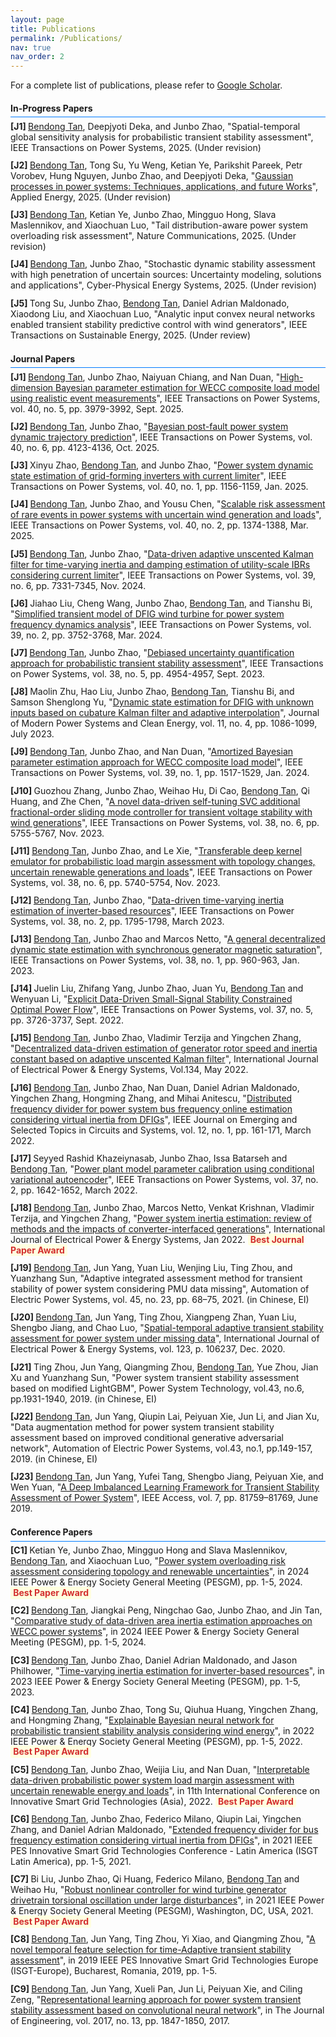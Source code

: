 ```yaml
---
layout: page
title: Publications
permalink: /Publications/
nav: true
nav_order: 2
---
```

<!-- _pages/publications.md -->
<!-- ==================== CSS ==================== -->
<style>
/* -------------------- Section Titles -------------------- */
.section-title {
    padding-bottom: 0.4em; /* Reduce space between title text and underline */
    border-bottom: 3px solid #007BFF; /* Blue thick underline */
    margin-bottom: 0.4em; /* Reduce space between underline and content */
    display: block; 
}

/* -------------------- Blue line under h4 -------------------- */
h4 {
    border-bottom: 1.5px solid #007BFF; /* Blue thick underline */
    padding-bottom: 0.4em; /* Reduce space between title text and underline */
    margin-bottom: 0.4em; /* Reduce space between underline and content */
    width: 100%; 
    display: block; 
}

/* -------------------- General publication list styling -------------------- */
.publications {
    list-style: none; /* Remove default bullets */
    padding-left: 0; /* Remove default padding */
    margin-bottom: 1.5em; /* Space below the list */
}

/* -------------------- Highlight author's name -------------------- */
.author-highlight {
    font-weight: normal; /* Remove bold */
    text-decoration: underline; /* Underline the name */
}

/* -------------------- Journal Papers Auto-numbering [J*] -------------------- */
.journal-publications {
    counter-reset: journal-counter;
}
.journal-publications li::before {
    counter-increment: journal-counter;
    content: "[J" counter(journal-counter) "] ";
    font-weight: bold;
}

/* -------------------- Conference Papers Auto-numbering [C*] -------------------- */
.conference-publications {
    counter-reset: conf-counter;
}
.conference-publications li::before {
    counter-increment: conf-counter;
    content: "[C" counter(conf-counter) "] ";
    font-weight: bold;
}

/* -------------------- Spacing between publication entries -------------------- */
.publications li {
    margin-bottom: 0.8em;
}

/* -------------------- Highlight Best Paper Award -------------------- */
.highlight {
    background-color: #FFFFE0; /* Light yellow background */
    color: #D32F2F; /* Red text */
    font-weight: bold;
    padding: 0.1em 0.3em; /* Padding around text */
    border-radius: 3px; /* Rounded corners */
}
</style>

<!-- ==================== HTML ==================== -->

For a complete list of publications, please refer to 
<a href="https://scholar.google.com/citations?user=FdEP8xgAAAAJ&hl=en">Google Scholar</a>.

<!-- -------------------- In-Progress Papers -------------------- -->

<div class="journal-publications publications">
    <h4>In-Progress Papers</h4>
    <li>
        <span class="author-highlight">Bendong Tan</span>, Deepjyoti Deka, and Junbo Zhao, 
        "Spatial-temporal global sensitivity analysis for probabilistic transient stability assessment", 
        <span class="journal-name">IEEE Transactions on Power Systems</span>, 2025. (Under revision)
    </li>
    <li>
        <span class="author-highlight">Bendong Tan</span>, Tong Su, Yu Weng, Ketian Ye, Parikshit Pareek, 
        Petr Vorobev, Hung Nguyen, Junbo Zhao, and Deepjyoti Deka, 
        "<a href="https://arxiv.org/abs/2505.15950">Gaussian processes in power systems: Techniques, applications, and future Works</a>", 
        <span class="journal-name">Applied Energy</span>, 2025. (Under revision)
    </li>
    <li>
        <span class="author-highlight">Bendong Tan</span>, Ketian Ye, Junbo Zhao, Mingguo Hong, Slava Maslennikov, and Xiaochuan Luo, 
        "Tail distribution-aware power system overloading risk assessment", 
        <span class="journal-name">Nature Communications</span>, 2025. (Under revision)
    </li>
    <li>
        <span class="author-highlight">Bendong Tan</span>, Junbo Zhao, 
        "Stochastic dynamic stability assessment with high penetration of uncertain sources: Uncertainty modeling, solutions and applications", 
        <span class="journal-name">Cyber-Physical Energy Systems</span>, 2025. (Under revision)
    </li>
    <li>
        Tong Su, Junbo Zhao, <span class="author-highlight">Bendong Tan</span>, Daniel Adrian Maldonado, Xiaodong Liu, and Xiaochuan Luo, 
        "Analytic input convex neural networks enabled transient stability predictive control with wind generators", 
        <span class="journal-name">IEEE Transactions on Sustainable Energy</span>, 2025. (Under review)
    </li>
</div>

<!-- -------------------- Journal Papers -------------------- -->

<div class="journal-publications publications">
    <h4>Journal Papers</h4>
    <li>
        <span class="author-highlight">Bendong Tan</span>, Junbo Zhao, Naiyuan Chiang, and Nan Duan, 
        "<a href="https://ieeexplore.ieee.org/document/10892022">High-dimension Bayesian parameter estimation for WECC composite load model using realistic event measurements</a>", 
        <span class="journal-name">IEEE Transactions on Power Systems</span>, vol. 40, no. 5, pp. 3979-3992, Sept. 2025.
    </li>
    <li>
        <span class="author-highlight">Bendong Tan</span>, Junbo Zhao, 
        "<a href="https://ieeexplore.ieee.org/document/10854889">Bayesian post-fault power system dynamic trajectory prediction</a>", 
        <span class="journal-name">IEEE Transactions on Power Systems</span>, vol. 40, no. 6, pp. 4123-4136, Oct. 2025.
    </li>
    <li>
        Xinyu Zhao, <span class="author-highlight">Bendong Tan</span>, and Junbo Zhao, 
        "<a href="https://ieeexplore.ieee.org/document/10679897">Power system dynamic state estimation of grid-forming inverters with current limiter</a>", 
        <span class="journal-name">IEEE Transactions on Power Systems</span>, vol. 40, no. 1, pp. 1156-1159, Jan. 2025.
    </li>
    <li>
        <span class="author-highlight">Bendong Tan</span>, Junbo Zhao, and Yousu Chen, 
        "<a href="https://ieeexplore.ieee.org/document/10614750">Scalable risk assessment of rare events in power systems with uncertain wind generation and loads</a>", 
        <span class="journal-name">IEEE Transactions on Power Systems</span>, vol. 40, no. 2, pp. 1374-1388, Mar. 2025.
    </li>
    <li>
        <span class="author-highlight">Bendong Tan</span>, Junbo Zhao, 
        "<a href="https://ieeexplore.ieee.org/document/10477536">Data-driven adaptive unscented Kalman filter for time-varying inertia and damping estimation of utility-scale IBRs considering current limiter</a>", 
        <span class="journal-name">IEEE Transactions on Power Systems</span>, vol. 39, no. 6, pp. 7331-7345, Nov. 2024.
    </li>
    <li>
        Jiahao Liu, Cheng Wang, Junbo Zhao, <span class="author-highlight">Bendong Tan</span>, and Tianshu Bi, 
        "<a href="https://ieeexplore.ieee.org/document/10209245">Simplified transient model of DFIG wind turbine for power system frequency dynamics analysis</a>", 
        <span class="journal-name">IEEE Transactions on Power Systems</span>, vol. 39, no. 2, pp. 3752-3768, Mar. 2024.
    </li>
    <li>
        <span class="author-highlight">Bendong Tan</span>, Junbo Zhao, 
        "<a href="https://ieeexplore.ieee.org/document/10124366">Debiased uncertainty quantification approach for probabilistic transient stability assessment</a>", 
        <span class="journal-name">IEEE Transactions on Power Systems</span>, vol. 38, no. 5, pp. 4954-4957, Sept. 2023.
    </li>
    <li>
        Maolin Zhu, Hao Liu, Junbo Zhao, <span class="author-highlight">Bendong Tan</span>, Tianshu Bi, and Samson Shenglong Yu, 
        "<a href="https://ieeexplore.ieee.org/document/10105888">Dynamic state estimation for DFIG with unknown inputs based on cubature Kalman filter and adaptive interpolation</a>", 
        <span class="journal-name">Journal of Modern Power Systems and Clean Energy</span>, vol. 11, no. 4, pp. 1086-1099, July 2023.
    </li>
    <li>
        <span class="author-highlight">Bendong Tan</span>, Junbo Zhao, and Nan Duan, 
        "<a href="https://ieeexplore.ieee.org/document/10056325">Amortized Bayesian parameter estimation approach for WECC composite load model</a>", 
        <span class="journal-name">IEEE Transactions on Power Systems</span>, vol. 39, no. 1, pp. 1517-1529, Jan. 2024.
    </li>
    <li>
        Guozhou Zhang, Junbo Zhao, Weihao Hu, Di Cao, <span class="author-highlight">Bendong Tan</span>, Qi Huang, and Zhe Chen, 
        "<a href="https://ieeexplore.ieee.org/document/10005097">A novel data-driven self-tuning SVC additional fractional-order sliding mode controller for transient voltage stability with wind generations</a>", 
        <span class="journal-name">IEEE Transactions on Power Systems</span>, vol. 38, no. 6, pp. 5755-5767, Nov. 2023.
    </li>
    <li>
        <span class="author-highlight">Bendong Tan</span>, Junbo Zhao, and Le Xie, 
        "<a href="https://ieeexplore.ieee.org/document/9996972">Transferable deep kernel emulator for probabilistic load margin assessment with topology changes, uncertain renewable generations and loads</a>", 
        <span class="journal-name">IEEE Transactions on Power Systems</span>, vol. 38, no. 6, pp. 5740-5754, Nov. 2023.
    </li>
    <li>
        <span class="author-highlight">Bendong Tan</span>, Junbo Zhao, 
        "<a href="https://ieeexplore.ieee.org/document/9990924">Data-driven time-varying inertia estimation of inverter-based resources</a>", 
        <span class="journal-name">IEEE Transactions on Power Systems</span>, vol. 38, no. 2, pp. 1795-1798, March 2023.
    </li>
    <li>
        <span class="author-highlight">Bendong Tan</span>, Junbo Zhao and Marcos Netto, 
        "<a href="https://ieeexplore.ieee.org/document/9926125">A general decentralized dynamic state estimation with synchronous generator magnetic saturation</a>", 
        <span class="journal-name">IEEE Transactions on Power Systems</span>, vol. 38, no. 1, pp. 960-963, Jan. 2023.
    </li>
    <li>
        Juelin Liu, Zhifang Yang, Junbo Zhao, Juan Yu, <span class="author-highlight">Bendong Tan</span> and Wenyuan Li, 
        "<a href="https://ieeexplore.ieee.org/document/9652094">Explicit Data-Driven Small-Signal Stability Constrained Optimal Power Flow</a>", 
        <span class="journal-name">IEEE Transactions on Power Systems</span>, vol. 37, no. 5, pp. 3726-3737, Sept. 2022.
    </li>
    <li>
        <span class="author-highlight">Bendong Tan</span>, Junbo Zhao, Vladimir Terzija and Yingchen Zhang, 
        "<a href="https://www.sciencedirect.com/science/article/pii/S0142061521010693">Decentralized data-driven estimation of generator rotor speed and inertia constant based on adaptive unscented Kalman filter</a>", 
        <span class="journal-name">International Journal of Electrical Power & Energy Systems</span>, Vol.134, May 2022.
    </li>
    <li>
        <span class="author-highlight">Bendong Tan</span>, Junbo Zhao, Nan Duan, Daniel Adrian Maldonado, Yingchen Zhang, Hongming Zhang, and Mihai Anitescu, 
        "<a href="https://ieeexplore.ieee.org/document/9676646">Distributed frequency divider for power system bus frequency online estimation considering virtual inertia from DFIGs</a>", 
        <span class="journal-name">IEEE Journal on Emerging and Selected Topics in Circuits and Systems</span>, vol. 12, no. 1, pp. 161-171, March 2022.
    </li>
    <li>
        Seyyed Rashid Khazeiynasab, Junbo Zhao, Issa Batarseh and <span class="author-highlight">Bendong Tan</span>, 
        "<a href="https://ieeexplore.ieee.org/document/9525328">Power plant model parameter calibration using conditional variational autoencoder</a>", 
        <span class="journal-name">IEEE Transactions on Power Systems</span>, vol. 37, no. 2, pp. 1642-1652, March 2022.
    </li>
    <li>
        <span class="author-highlight">Bendong Tan</span>, Junbo Zhao, Marcos Netto, Venkat Krishnan, Vladimir Terzija, and Yingchen Zhang, 
        "<a href="https://www.sciencedirect.com/science/article/pii/S0142061521006013">Power system inertia estimation: review of methods and the impacts of converter-interfaced generations</a>", 
        <span class="journal-name">International Journal of Electrical Power & Energy Systems</span>, Jan 2022. 
        <span class="highlight">Best Journal Paper Award</span>
    </li>
    <li>
        <span class="author-highlight">Bendong Tan</span>, Jun Yang, Yuan Liu, Wenjing Liu, Ting Zhou, and Yuanzhang Sun, 
        "Adaptive integrated assessment method for transient stability of power system considering PMU data missing", 
        <span class="journal-name">Automation of Electric Power Systems</span>, vol. 45, no. 23, pp. 68–75, 2021. (in Chinese, EI)
    </li>
    <li>
        <span class="author-highlight">Bendong Tan</span>, Jun Yang, Ting Zhou, Xiangpeng Zhan, Yuan Liu, Shengbo Jiang, and Chao Luo, 
        "<a href="https://www.sciencedirect.com/science/article/pii/S0142061520307212">Spatial-temporal adaptive transient stability assessment for power system under missing data</a>", 
        <span class="journal-name">International Journal of Electrical Power & Energy Systems</span>, vol. 123, p. 106237, Dec. 2020.
    </li>
    <li>
        Ting Zhou, Jun Yang, Qiangming Zhou, <span class="author-highlight">Bendong Tan</span>, Yue Zhou, Jian Xu and Yuanzhang Sun, 
        "Power system transient stability assessment based on modified LightGBM", 
        <span class="journal-name">Power System Technology</span>, vol.43, no.6, pp.1931-1940, 2019. (in Chinese, EI)
    </li>
    <li>
        <span class="author-highlight">Bendong Tan</span>, Jun Yang, Qiupin Lai, Peiyuan Xie, Jun Li, and Jian Xu, 
        "Data augmentation method for power system transient stability assessment based on improved conditional generative adversarial network", 
        <span class="journal-name">Automation of Electric Power Systems</span>, vol.43, no.1, pp.149-157, 2019. (in Chinese, EI)
    </li>
    <li>
        <span class="author-highlight">Bendong Tan</span>, Jun Yang, Yufei Tang, Shengbo Jiang, Peiyuan Xie, and Wen Yuan, 
        "<a href="https://doi.org/10.1109/ACCESS.2019.2923799">A Deep Imbalanced Learning Framework for Transient Stability Assessment of Power System</a>", 
        <span class="journal-name">IEEE Access</span>, vol. 7, pp. 81759–81769, June 2019.
    </li>
</div>

<!-- -------------------- Conference Papers -------------------- -->

<div class="conference-publications publications">
    <h4>Conference Papers</h4>
    <li>
        Ketian Ye, Junbo Zhao, Mingguo Hong and Slava Maslennikov, <span class="author-highlight">Bendong Tan</span>, and Xiaochuan Luo, 
        "<a href="https://ieeexplore.ieee.org/document/10688568">Power system overloading risk assessment considering topology and renewable uncertainties</a>", 
        in <span class="journal-name">2024 IEEE Power & Energy Society General Meeting (PESGM)</span>, pp. 1-5, 2024. 
        <span class="highlight">Best Paper Award</span>
    </li>
    <li>
        <span class="author-highlight">Bendong Tan</span>, Jiangkai Peng, Ningchao Gao, Junbo Zhao, and Jin Tan, 
        "<a href="https://ieeexplore.ieee.org/document/10688692">Comparative study of data-driven area inertia estimation approaches on WECC power systems</a>", 
        in <span class="journal-name">2024 IEEE Power & Energy Society General Meeting (PESGM)</span>, pp. 1-5, 2024.
    </li>
    <li>
        <span class="author-highlight">Bendong Tan</span>, Junbo Zhao, Daniel Adrian Maldonado, and Jason Philhower, 
        "<a href="https://ieeexplore.ieee.org/document/10252855">Time-varying inertia estimation for inverter-based resources</a>", 
        in <span class="journal-name">2023 IEEE Power & Energy Society General Meeting (PESGM)</span>, pp. 1-5, 2023.
    </li>
    <li>
        <span class="author-highlight">Bendong Tan</span>, Junbo Zhao, Tong Su, Qiuhua Huang, Yingchen Zhang, and Hongming Zhang, 
        "<a href="https://ieeexplore.ieee.org/abstract/document/9916892">Explainable Bayesian neural network for probabilistic transient stability analysis considering wind energy</a>", 
        in <span class="journal-name">2022 IEEE Power & Energy Society General Meeting (PESGM)</span>, pp. 1-5, 2022. 
        <span class="highlight">Best Paper Award</span>
    </li>
    <li>
        <span class="author-highlight">Bendong Tan</span>, Junbo Zhao, Weijia Liu, and Nan Duan, 
        "<a href="https://ieeexplore.ieee.org/document/10003627">Interpretable data-driven probabilistic power system load margin assessment with uncertain renewable energy and loads</a>", 
        in <span class="journal-name">11th International Conference on Innovative Smart Grid Technologies (Asia)</span>, 2022. 
        <span class="highlight">Best Paper Award</span>
    </li>
    <li>
        <span class="author-highlight">Bendong Tan</span>, Junbo Zhao, Federico Milano, Qiupin Lai, Yingchen Zhang, and Daniel Adrian Maldonado, 
        "<a href="https://ieeexplore.ieee.org/document/9543055">Extended frequency divider for bus frequency estimation considering virtual inertia from DFIGs</a>", 
        in <span class="journal-name">2021 IEEE PES Innovative Smart Grid Technologies Conference - Latin America (ISGT Latin America)</span>, pp. 1-5, 2021.
    </li>
    <li>
        Bi Liu, Junbo Zhao, Qi Huang, Federico Milano, <span class="author-highlight">Bendong Tan</span> and Weihao Hu, 
        "<a href="https://ieeexplore.ieee.org/document/9637884">Robust nonlinear controller for wind turbine generator drivetrain torsional oscillation under large disturbances</a>", 
        in <span class="journal-name">2021 IEEE Power & Energy Society General Meeting (PESGM)</span>, Washington, DC, USA, 2021. 
        <span class="highlight">Best Paper Award</span>
    </li>
    <li>
        <span class="author-highlight">Bendong Tan</span>, Jun Yang, Ting Zhou, Yi Xiao, and Qiangming Zhou, 
        "<a href="https://ieeexplore.ieee.org/document/8905487">A novel temporal feature selection for time-Adaptive transient stability assessment</a>", 
        in <span class="journal-name">2019 IEEE PES Innovative Smart Grid Technologies Europe (ISGT-Europe), Bucharest</span>, Romania, 2019, pp. 1-5.
    </li>
    <li>
        <span class="author-highlight">Bendong Tan</span>, Jun Yang, Xueli Pan, Jun Li, Peiyuan Xie, and Ciling Zeng, 
        "<a href="https://ietresearch.onlinelibrary.wiley.com/doi/10.1049/joe.2017.0651">Representational learning approach for power system transient stability assessment based on convolutional neural network</a>", 
        in <span class="journal-name">The Journal of Engineering</span>, vol. 2017, no. 13, pp. 1847-1850, 2017.
    </li>
</div>


